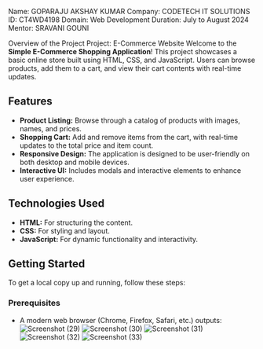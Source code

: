 Name: GOPARAJU AKSHAY KUMAR Company: CODETECH IT SOLUTIONS ID: CT4WD4198 Domain: Web Development Duration: July to August 2024 Mentor: SRAVANI GOUNI

Overview of the Project
Project: E-Commerce Website
Welcome to the **Simple E-Commerce Shopping Application**! This project showcases a basic online store built using HTML, CSS, and JavaScript. Users can browse products, add them to a cart, and view their cart contents with real-time updates.

## Features

- **Product Listing:** Browse through a catalog of products with images, names, and prices.
- **Shopping Cart:** Add and remove items from the cart, with real-time updates to the total price and item count.
- **Responsive Design:** The application is designed to be user-friendly on both desktop and mobile devices.
- **Interactive UI:** Includes modals and interactive elements to enhance user experience.

## Technologies Used

- **HTML:** For structuring the content.
- **CSS:** For styling and layout.
- **JavaScript:** For dynamic functionality and interactivity.

## Getting Started

To get a local copy up and running, follow these steps:

### Prerequisites

- A modern web browser (Chrome, Firefox, Safari, etc.)
  outputs:
  ![Screenshot (29)](https://github.com/user-attachments/assets/0b3cbd3b-2ecc-4caa-99e5-62df53090809)
  ![Screenshot (30)](https://github.com/user-attachments/assets/5d4f55fb-4f85-491d-839f-9e21631c1602)
  ![Screenshot (31)](https://github.com/user-attachments/assets/16042610-5624-404d-9af0-187768265cb6)
  ![Screenshot (32)](https://github.com/user-attachments/assets/4c646f45-f523-45c4-8e2d-932b567952e9)
  ![Screenshot (33)](https://github.com/user-attachments/assets/b35e25c6-3f9c-4412-b61c-6b5be883d173)




